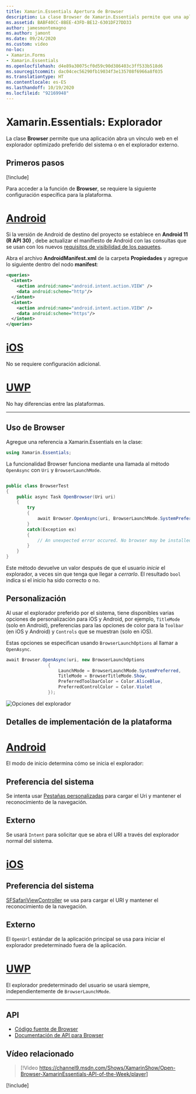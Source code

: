 ```yaml
---
title: Xamarin.Essentials Apertura de Browser
description: La clase Browser de Xamarin.Essentials permite que una aplicación abra un vínculo web en el explorador optimizado preferido del sistema o en el explorador externo.
ms.assetid: BABF40CC-8BEE-43FD-BE12-6301DF27DD33
author: jamesmontemagno
ms.author: jamont
ms.date: 09/24/2020
ms.custom: video
no-loc:
- Xamarin.Forms
- Xamarin.Essentials
ms.openlocfilehash: d4e89a30075cf0d59c90d386403c3ff533b518d6
ms.sourcegitcommit: dac04cec56290fb19034f3e135708f6966a8f035
ms.translationtype: HT
ms.contentlocale: es-ES
ms.lasthandoff: 10/19/2020
ms.locfileid: "92169948"
---
```

# <a name="no-locxamarinessentials-browser"></a>Xamarin.Essentials: Explorador

La clase **Browser** permite que una aplicación abra un vínculo web en el explorador optimizado preferido del sistema o en el explorador externo.

## <a name="get-started"></a>Primeros pasos

[!include[](~/essentials/includes/get-started.md)]

Para acceder a la función de **Browser**, se requiere la siguiente configuración específica para la plataforma.

# <a name="android"></a>[Android](#tab/android)

Si la versión de Android de destino del proyecto se establece en **Android 11 (R API 30)** , debe actualizar el manifiesto de Android con las consultas que se usan con los nuevos [requisitos de visibilidad de los paquetes](https://developer.android.com/preview/privacy/package-visibility).

Abra el archivo **AndroidManifest.xml** de la carpeta **Propiedades** y agregue lo siguiente dentro del nodo **manifest**:

```xml
<queries>
  <intent>
    <action android:name="android.intent.action.VIEW" />
    <data android:scheme="http"/>
  </intent>
  <intent>
    <action android:name="android.intent.action.VIEW" />
    <data android:scheme="https"/>
  </intent>
</queries>
```

# <a name="ios"></a>[iOS](#tab/ios)

No se requiere configuración adicional.

# <a name="uwp"></a>[UWP](#tab/uwp)

No hay diferencias entre las plataformas.

-----

## <a name="using-browser"></a>Uso de Browser

Agregue una referencia a Xamarin.Essentials en la clase:

```csharp
using Xamarin.Essentials;
```

La funcionalidad Browser funciona mediante una llamada al método `OpenAsync` con `Uri` y `BrowserLaunchMode`.

```csharp

public class BrowserTest
{
    public async Task OpenBrowser(Uri uri)
    {
        try
        {
            await Browser.OpenAsync(uri, BrowserLaunchMode.SystemPreferred);
        }
        catch(Exception ex)
        {
            // An unexpected error occured. No browser may be installed on the device.
        }
    }
}
```

Este método devuelve un valor después de que el usuario _inicie_ el explorador, a veces sin que tenga que llegar a _cerrarlo_.  El resultado `bool` indica si el inicio ha sido correcto o no.

## <a name="customization"></a>Personalización

Al usar el explorador preferido por el sistema, tiene disponibles varias opciones de personalización para iOS y Android, por ejemplo, `TitleMode` (solo en Android), preferencias para las opciones de color para la `Toolbar` (en iOS y Android) y `Controls` que se muestran (solo en iOS).

Estas opciones se especifican usando `BrowserLaunchOptions` al llamar a `OpenAsync`.

```csharp
await Browser.OpenAsync(uri, new BrowserLaunchOptions
                {
                    LaunchMode = BrowserLaunchMode.SystemPreferred,
                    TitleMode = BrowserTitleMode.Show,
                    PreferredToolbarColor = Color.AliceBlue,
                    PreferredControlColor = Color.Violet
                });
```

![Opciones del explorador](images/browser-options.png)

## <a name="platform-implementation-specifics"></a>Detalles de implementación de la plataforma

# <a name="android"></a>[Android](#tab/android)

El modo de inicio determina cómo se inicia el explorador:

## <a name="system-preferred"></a>Preferencia del sistema

Se intenta usar [Pestañas personalizadas](https://developer.chrome.com/multidevice/android/customtabs) para cargar el Uri y mantener el reconocimiento de la navegación.

## <a name="external"></a>Externo

Se usará `Intent` para solicitar que se abra el URI a través del explorador normal del sistema.

# <a name="ios"></a>[iOS](#tab/ios)

## <a name="system-preferred"></a>Preferencia del sistema

[SFSafariViewController](xref:SafariServices.SFSafariViewController) se usa para cargar el URI y mantener el reconocimiento de la navegación.

## <a name="external"></a>Externo

El `OpenUrl` estándar de la aplicación principal se usa para iniciar el explorador predeterminado fuera de la aplicación.

# <a name="uwp"></a>[UWP](#tab/uwp)

El explorador predeterminado del usuario se usará siempre, independientemente de `BrowserLaunchMode`.

--------------

## <a name="api"></a>API

- [Código fuente de Browser](https://github.com/xamarin/Essentials/tree/main/Xamarin.Essentials/Browser)
- [Documentación de API para Browser](xref:Xamarin.Essentials.Browser)

## <a name="related-video"></a>Vídeo relacionado

> [!Video https://channel9.msdn.com/Shows/XamarinShow/Open-Browser-XamarinEssentials-API-of-the-Week/player]

[!include[](~/essentials/includes/xamarin-show-essentials.md)]
